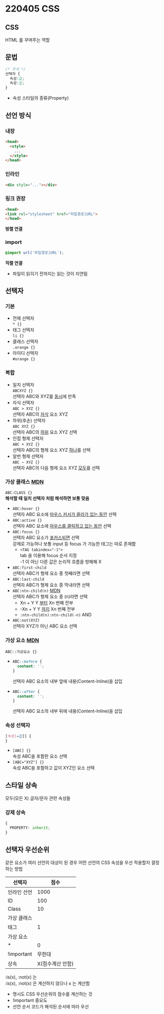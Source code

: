 # 220405 CSS

## CSS
HTML 를 꾸며주는 역할

## 문법
```CSS
/* 주석 */
선택자 { 
  속성:값;
  속성:값;
}
```
- 속성
  스타일의 종류(Property)

## 선언 방식

### 내장
```HTML
<head>
  <style>
    ...
  </style>
</head>
```

### 인라인
```HTML
<div style="..."></div>
```

### 링크 **권장**
```HTML
<head>
<link rel="stylesheet" href="파일경로|URL">
</head>
```
**벙렬 연결**

### import
```CSS
@import url('파일경로|URL');
```
**직렬 연결**
- 파일이 읽히기 전까지는 읽는 것이 지연됨

## 선택자

### 기본
- 전체 선택자  
  `* {}`
- 태그 선택자  
  `li {}`
- 클래스 선택자  
  `.orange {}`
- 아이디 선택자  
  `#orange {}`

### 복합
- 일치 선택자  
  `ABCXYZ {}`  
  선택자 ABC와 XYZ를 <u>동시</u>에 만족
- 자식 선택자  
  `ABC > XYZ {}`  
  선택자 ABC의 <u>자식</u> 요소 XYZ
- 하위(후손) 선택자  
  `ABC XYZ {}`  
  선택자 ABC의 <u>하위</u> 요소 XYZ 선택
- 인접 형제 선택자  
  `ABC + XYZ {}`  
  선택자 ABC의 형제 요소 XYZ <u>하나</u>를 선택
- 알번 형제 선택자  
  `ABC ~ XYZ {}`  
  선택자 ABC의 다음 형제 요소 XYZ <u>모두</u>를 선택

### 가상 클래스 [MDN](https://developer.mozilla.org/ko/docs/Web/CSS/Pseudo-classes#%ED%91%9C%EC%A4%80_%EC%9D%98%EC%82%AC_%ED%81%B4%EB%9E%98%EC%8A%A4_%EC%83%89%EC%9D%B8)
`ABC:CLASS {}`  
**해석할 때 일치 선택자 처럼 해석하면 보통 맞음**

- `ABC:hover {}`  
  선택자 ABC 요소에 <u>마우스 커서가 올라가 있는 동안</u> 선택
- `ABC:active {}`  
  선택자 ABC 요소에 <u>마우스를 클릭하고 있는 동안</u> 선택
- `ABC:focus {}`  
  선택자 ABC 요소가 <u>포커스되면</u> 선택  
  강제로 가능하나 보통 input 등 focus 가 가능한 태그는 따로 존재함
  - `<TAG tabindex="-1">`  
    tab 을 이용해 focus 순서 지정  
    -1 이 아닌 다른 값은 논리적 흐름을 방해해 X
- `ABC:first-child`  
  선택자 ABC가 형제 요소 중 첫째라면 선택
- `ABC:last-child`  
  선택자 ABC가 형제 요소 중 막내라면 선택
- `ABC:ntn-child(n)` [MDN](https://developer.mozilla.org/ko/docs/Web/CSS/:nth-child)  
  선택자 ABC가 형제 요소 중 (n)라면 선택
  - Xn + Y
    Y <u>부터</u> Xn 번째 전부
  - -Xn + Y
    Y <u>까지</u> Xn 번째 전부
  - `:ntn-child(n):ntn-child(-n)`
    AND
- `ABC:not(XYZ)`  
  선택자 XYZ가 아닌 ABC 요소 선택
  

### 가상 요소 [MDN](https://developer.mozilla.org/ko/docs/Web/CSS/Pseudo-elements)
`ABC::가상요소 {}`  
- ```css
  ABC::before {
    content: '';
  }
  ```  
  선택자 ABC 요소의 내부 앞에 내용(Content-Inline)을 삽입
- ```css
  ABC::after {
    content: '';
  }
  ``` 
  선택자 ABC 요소의 내부 뒤에 내용(Content-Inline)을 삽입

### 속성 선택자
  ```css
  [속성[=값]] {
  }
  ```
- `[ABC] {}`  
  속성 ABC을 포함한 요소 선택
- `[ABC="XYZ"] {}`  
  속성 ABC을 포함하고 값이 XYZ인 요소 선택

## 스타일 상속
모두(모든 X) 글자/문자 관련 속성들

### 강제 상속
```css
{
  PROPERTY: inherit;
}
```

## 선택자 우선순위
같은 요소가 여러 선언의 대상이 된 경우 어떤 선언의 CSS 속성을 우선 적용할지 결정하는 방법

|선택자|점수|
|----|----|
|인라인 선언|1000|
|ID|100|
|Class|10|
|가상 클래스|
|태그|1|
|가상 요소|
|*|0|
|!important|무한대|
|상속|X(점수계산 안함)|

:is(x), :not(x) 는  
:is(x), :not(x) 은 계산하지 않으나 x 는 계산함

- 명시도
  CSS 우선순위의 점수를 계산하는 것
- !important
  중요도
- 선언 순서
  코드가 해석된 순서에 따라 우선

  